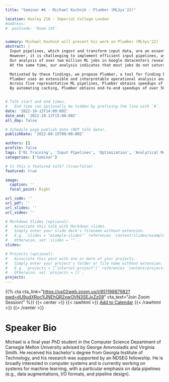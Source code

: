 ```yaml
---
title: "Seminar #6 - Michael Kuchnik - Plumber (MLSys'22)"

location: Huxley 218 - Imperial College London
#address:
#  postcode: 'Room 145'


summary: Michael Kuchnik will present his work on Plumber (MLSys'22)
abstract: |
  Input pipelines, which ingest and transform input data, are an essential part of training Machine Learning (ML) models.
  However, it is challenging to implement efficient input pipelines, as it requires reasoning about parallelism, asynchrony, and variability in fine-grained profiling information.
  Our analysis of over two million ML jobs in Google datacenters reveals that a significant fraction of model training jobs could benefit from faster input data pipelines.
  At the same time, our analysis indicates that most jobs do not saturate host hardware, pointing in the direction of software-based bottlenecks.

  Motivated by these findings, we propose Plumber, a tool for finding bottlenecks in ML input pipelines.
  Plumber uses an extensible and interpretable operational analysis analytical model to automatically tune parallelism, prefetching, and caching under host resource constraints.
  Across five representative ML pipelines, Plumber obtains speedups of up to 47x for misconfigured pipelines.
  By automating caching, Plumber obtains end-to-end speedups of over 50% compared to state-of-the-art tuners.


# Talk start and end times.
#   End time can optionally be hidden by prefixing the line with `#`.
date: '2022-10-13T14:00:00Z'
date_end: '2022-10-13T15:00:00Z'
all_day: false

# Schedule page publish date (NOT talk date).
publishDate: '2022-09-15T00:00:00Z'

authors: []
profile: false
tags: ['DL Training', 'Input Pipelines', 'Optimization', 'Analytical Modelling', 'Data Parallelism']
categories: ['Seminar']

# Is this a featured talk? (true/false)
featured: true

image:
  caption: ''
  focal_point: Right

url_code: ''
url_pdf: ''
url_slides: ''
url_video: ''

# Markdown Slides (optional).
#   Associate this talk with Markdown slides.
#   Simply enter your slide deck's filename without extension.
#   E.g. `slides = "example-slides"` references `content/slides/example-slides.md`.
#   Otherwise, set `slides = ""`.
slides:

# Projects (optional).
#   Associate this post with one or more of your projects.
#   Simply enter your project's folder or file name without extension.
#   E.g. `projects = ["internal-project"]` references `content/project/deep-learning/index.md`.
#   Otherwise, set `projects = []`.
projects:
---
```


{{% cta cta_link="https://us02web.zoom.us/j/85119887982?pwd=dU9udXRoc1lJNEhQR2xwOVN3SEJxZz09" cta_text="Join Zoom Session!" %}}
{{< center >}}
{{< rawhtml >}}
<a title="Add to Calendar" class="addeventatc" data-id="MF14974081" href="https://www.addevent.com/event/MF14974081" target="_blank">Add to Calendar</a>
	<script type="text/javascript" src="https://cdn.addevent.com/libs/atc/1.6.1/atc.min.js" async defer></script>
{{< /rawhtml >}}
{{< /center >}}

# Speaker Bio

Michael is a final year PhD student in the Computer Science Department of Carnegie Mellon University advised by George Amvrosiadis and Virginia Smith. He received his bachelor's degree from Georgia Institute of Technology, and his research was supported by an NDSEG fellowship. He is broadly interested in computer systems and is currently working on systems for machine learning, with a particular emphasis on data pipelines (e.g., data augmentations, I/O formats, and pipeline design).

